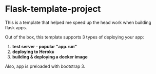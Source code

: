 # Flask-template-project

This is a template that helped me speed up the head work when building flask apps.

Out of the box, this template supports 3 types of deploying your app:

1. **test server - popular "app.run"**
2. **deploying to Heroku**
3. **building & deploying a docker image**


Also, app is preloaded with bootstrap 3.
